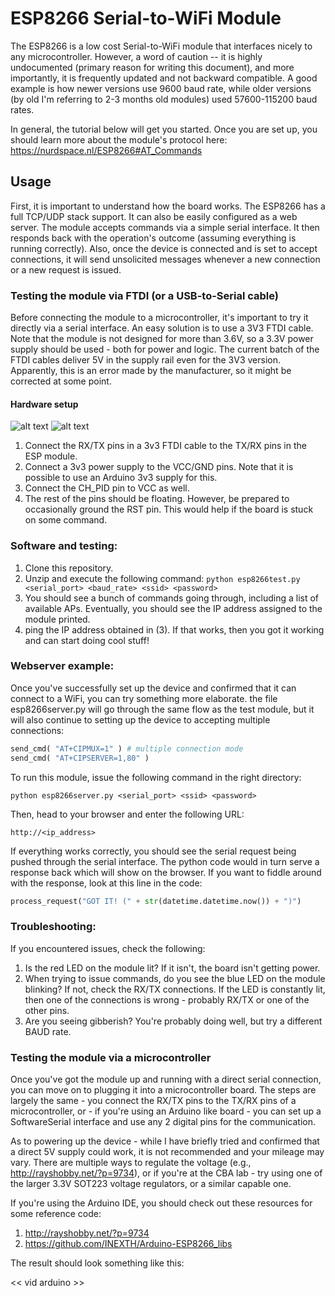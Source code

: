 ESP8266 Serial-to-WiFi Module
=========

The ESP8266 is a low cost Serial-to-WiFi module that interfaces nicely to any microcontroller. However, a word of caution -- it is highly undocumented (primary reason for writing this document), and more importantly, it is frequently updated and not backward compatible. A good example is how newer versions use 9600 baud rate, while older versions (by old I'm referring to 2-3 months old modules) used 57600-115200 baud rates.

In general, the tutorial below will get you started. Once you are set up, you should learn more about the module's protocol here: https://nurdspace.nl/ESP8266#AT_Commands

## Usage

First, it is important to understand how the board works. The ESP8266 has a full TCP/UDP stack support. It can also be easily configured as a web server. The module accepts commands via a simple serial interface. It then responds back with the operation's outcome (assuming everything is running correctly). Also, once the device is connected and is set to accept connections, it will send unsolicited messages whenever a new connection or a new request is issued.

### Testing the module via FTDI (or a USB-to-Serial cable)

Before connecting the module to a microcontroller, it's important to try it directly via a serial interface. An easy solution is to use a 3V3 FTDI cable. Note that the module is not designed for more than 3.6V, so a 3.3V power supply should be used - both for power and logic. The current batch of the FTDI cables deliver 5V in the supply rail even for the 3V3 version. Apparently, this is an error made by the manufacturer, so it might be corrected at some point.

#### Hardware setup

![alt text](https://raw.githubusercontent.com/guyz/pyesp8266/master/esp8266_pinout.png "ESP8266 Pinout") ![alt text](https://raw.githubusercontent.com/guyz/pyesp8266/master/ftdi_pinout.png "FTDI Pinout")

1. Connect the RX/TX pins in a 3v3 FTDI cable to the TX/RX pins in the ESP module.
2. Connect a 3v3 power supply to the VCC/GND pins. Note that it is possible to use an Arduino 3v3 supply for this.
3. Connect the CH_PID pin to VCC as well.
4. The rest of the pins should be floating. However, be prepared to occasionally ground the RST pin. This would help if the board is stuck on some command.

### Software and testing:
1. Clone this repository.
2. Unzip and execute the following command:
```python esp8266test.py <serial_port> <baud_rate> <ssid> <password> ```
3. You should see a bunch of commands going through, including a list of available APs. Eventually, you should see the IP address assigned to the module printed.
4. ping the IP address obtained in (3). If that works, then you got it working and can start doing cool stuff!

### Webserver example:
Once you've successfully set up the device and confirmed that it can connect to a WiFi, you can try something more elaborate. the file esp8266server.py will go through the same flow as the test module, but it will also continue to setting up the device to accepting multiple connections:

```python
send_cmd( "AT+CIPMUX=1" ) # multiple connection mode
send_cmd( "AT+CIPSERVER=1,80" )
```

To run this module, issue the following command in the right directory:
```
python esp8266server.py <serial_port> <ssid> <password>
```

Then, head to your browser and enter the following URL:
```
http://<ip_address>
```

If everything works correctly, you should see the serial request being pushed through the serial interface. The python code would in turn serve a response back which will show on the browser. If you want to fiddle around with the response, look at this line in the code:

```python
process_request("GOT IT! (" + str(datetime.datetime.now()) + ")")
```

### Troubleshooting:

If you encountered issues, check the following:
1. Is the red LED on the module lit? If it isn't, the board isn't getting power.
2. When trying to issue commands, do you see the blue LED on the module blinking? If not, check the RX/TX connections. If the LED is constantly lit, then one of the connections is wrong - probably RX/TX or one of the other pins.
3. Are you seeing gibberish? You're probably doing well, but try a different BAUD rate.


### Testing the module via a microcontroller

Once you've got the module up and running with a direct serial connection, you can move on to plugging it into a microcontroller board. The steps are largely the same - you connect the RX/TX pins to the TX/RX pins of a microcontroller, or - if you're using an Arduino like board - you can set up a SoftwareSerial interface and use any 2 digital pins for the communication.

As to powering up the device - while I have briefly tried and confirmed that a direct 5V supply could work, it is not recommended and your mileage may vary. There are multiple ways to regulate the voltage (e.g., http://rayshobby.net/?p=9734), or if you're at the CBA lab - try using one of the larger 3.3V SOT223 voltage regulators, or a similar capable one.

If you're using the Arduino IDE, you should check out these resources for some reference code:

1. http://rayshobby.net/?p=9734
2. https://github.com/INEXTH/Arduino-ESP8266_libs

The result should look something like this:

<< vid arduino >>
